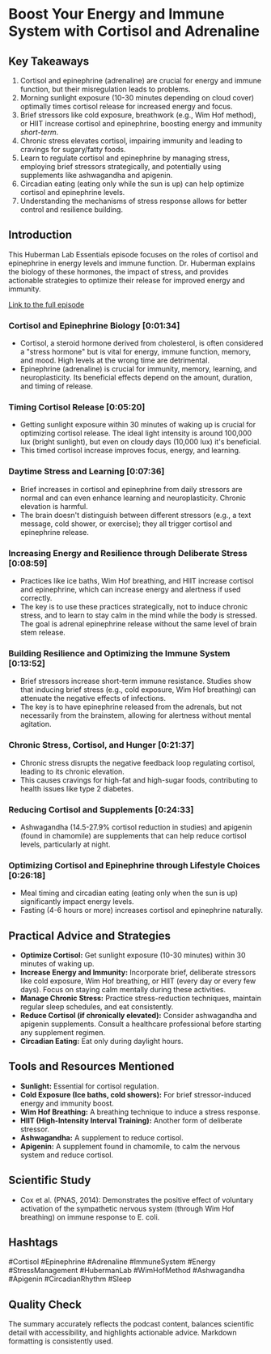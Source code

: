 # Boost Your Energy and Immune System with Cortisol and Adrenaline

## Key Takeaways
1. Cortisol and epinephrine (adrenaline) are crucial for energy and immune function, but their misregulation leads to problems.
2. Morning sunlight exposure (10-30 minutes depending on cloud cover) optimally times cortisol release for increased energy and focus.
3. Brief stressors like cold exposure, breathwork (e.g., Wim Hof method), or HIIT increase cortisol and epinephrine, boosting energy and immunity *short-term*.
4. Chronic stress elevates cortisol, impairing immunity and leading to cravings for sugary/fatty foods.
5.  Learn to regulate cortisol and epinephrine by managing stress, employing brief stressors strategically, and potentially using supplements like ashwagandha and apigenin.
6. Circadian eating (eating only while the sun is up) can help optimize cortisol and epinephrine levels.
7.  Understanding the mechanisms of stress response allows for better control and resilience building.


## Introduction
This Huberman Lab Essentials episode focuses on the roles of cortisol and epinephrine in energy levels and immune function.  Dr. Huberman explains the biology of these hormones, the impact of stress, and provides actionable strategies to optimize their release for improved energy and immunity.

[Link to the full episode](https://www.youtube.com/watch?v=wFucddupQlk)

### Cortisol and Epinephrine Biology [0:01:34]
- Cortisol, a steroid hormone derived from cholesterol, is often considered a "stress hormone" but is vital for energy, immune function, memory, and mood.  High levels at the wrong time are detrimental.
- Epinephrine (adrenaline) is crucial for immunity, memory, learning, and neuroplasticity.  Its beneficial effects depend on the amount, duration, and timing of release.

### Timing Cortisol Release [0:05:20]
- Getting sunlight exposure within 30 minutes of waking up is crucial for optimizing cortisol release.  The ideal light intensity is around 100,000 lux (bright sunlight), but even on cloudy days (10,000 lux) it's beneficial.
- This timed cortisol increase improves focus, energy, and learning.

### Daytime Stress and Learning [0:07:36]
- Brief increases in cortisol and epinephrine from daily stressors are normal and can even enhance learning and neuroplasticity. Chronic elevation is harmful.
-  The brain doesn't distinguish between different stressors (e.g., a text message, cold shower, or exercise); they all trigger cortisol and epinephrine release.

### Increasing Energy and Resilience through Deliberate Stress [0:08:59]
- Practices like ice baths, Wim Hof breathing, and HIIT increase cortisol and epinephrine, which can increase energy and alertness if used correctly.
- The key is to use these practices strategically, not to induce chronic stress, and to learn to stay calm in the mind while the body is stressed.  The goal is adrenal epinephrine release without the same level of brain stem release.

### Building Resilience and Optimizing the Immune System [0:13:52]
- Brief stressors increase short-term immune resistance.  Studies show that inducing brief stress (e.g., cold exposure, Wim Hof breathing) can attenuate the negative effects of infections.
- The key is to have epinephrine released from the adrenals, but not necessarily from the brainstem, allowing for alertness without mental agitation.

### Chronic Stress, Cortisol, and Hunger [0:21:37]
- Chronic stress disrupts the negative feedback loop regulating cortisol, leading to its chronic elevation.
- This causes cravings for high-fat and high-sugar foods, contributing to health issues like type 2 diabetes.


### Reducing Cortisol and Supplements [0:24:33]
- Ashwagandha (14.5-27.9% cortisol reduction in studies) and apigenin (found in chamomile) are supplements that can help reduce cortisol levels, particularly at night.

### Optimizing Cortisol and Epinephrine through Lifestyle Choices [0:26:18]
- Meal timing and circadian eating (eating only when the sun is up) significantly impact energy levels.
- Fasting (4-6 hours or more) increases cortisol and epinephrine naturally.


## Practical Advice and Strategies
- **Optimize Cortisol:** Get sunlight exposure (10-30 minutes) within 30 minutes of waking up.
- **Increase Energy and Immunity:** Incorporate brief, deliberate stressors like cold exposure, Wim Hof breathing, or HIIT (every day or every few days).  Focus on staying calm mentally during these activities.
- **Manage Chronic Stress:** Practice stress-reduction techniques, maintain regular sleep schedules, and eat consistently.
- **Reduce Cortisol (if chronically elevated):** Consider ashwagandha and apigenin supplements. Consult a healthcare professional before starting any supplement regimen.
- **Circadian Eating:**  Eat only during daylight hours.


## Tools and Resources Mentioned
- **Sunlight:**  Essential for cortisol regulation.
- **Cold Exposure (Ice baths, cold showers):**  For brief stressor-induced energy and immunity boost.
- **Wim Hof Breathing:**  A breathing technique to induce a stress response.
- **HIIT (High-Intensity Interval Training):** Another form of deliberate stressor.
- **Ashwagandha:** A supplement to reduce cortisol.
- **Apigenin:** A supplement found in chamomile, to calm the nervous system and reduce cortisol.

## Scientific Study
- Cox et al. (PNAS, 2014):  Demonstrates the positive effect of voluntary activation of the sympathetic nervous system (through Wim Hof breathing) on immune response to E. coli.

## Hashtags
#Cortisol #Epinephrine #Adrenaline #ImmuneSystem #Energy #StressManagement #HubermanLab #WimHofMethod #Ashwagandha #Apigenin #CircadianRhythm #Sleep


## Quality Check
The summary accurately reflects the podcast content, balances scientific detail with accessibility, and highlights actionable advice.  Markdown formatting is consistently used.
